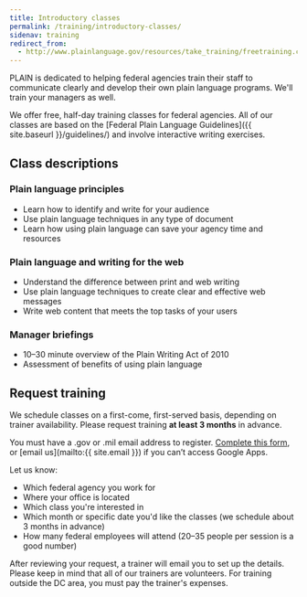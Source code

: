 ```yaml
---
title: Introductory classes
permalink: /training/introductory-classes/
sidenav: training
redirect_from:
  - http://www.plainlanguage.gov/resources/take_training/freetraining.cfm
---
```


PLAIN is dedicated to helping federal agencies train their staff to communicate clearly and develop their own plain language programs. We'll train your managers as well.

We offer free, half-day training classes for federal agencies. All of our classes are based on the [Federal Plain Language Guidelines]({{ site.baseurl }}/guidelines/) and involve interactive writing exercises.

## Class descriptions

### Plain language principles

- Learn how to identify and write for your audience
- Use plain language techniques in any type of document
- Learn how using plain language can save your agency time and resources

### Plain language and writing for the web

- Understand the difference between print and web writing
- Use plain language techniques to create clear and effective web messages
- Write web content that meets the top tasks of your users

### Manager briefings

- 10–30 minute overview of the Plain Writing Act of 2010
- Assessment of benefits of using plain language

## Request training

We schedule classes on a first-come, first-served basis, depending on trainer availability. Please request training **at least 3 months** in advance.

You must have a .gov or .mil email address to register. [Complete this form](https://goo.gl/forms/fRsKV5i9bwvOTeE73), or [email us](mailto:{{ site.email }}) if you can’t access Google Apps. 

Let us know:

- Which federal agency you work for
- Where your office is located
- Which class you're interested in
- Which month or specific date you'd like the classes (we schedule about 3 months in advance)
- How many federal employees will attend (20–35 people per session is a good number)

After reviewing your request, a trainer will email you to set up the details. Please keep in mind that all of our trainers are volunteers. For training outside the DC area, you must pay the trainer's expenses.


